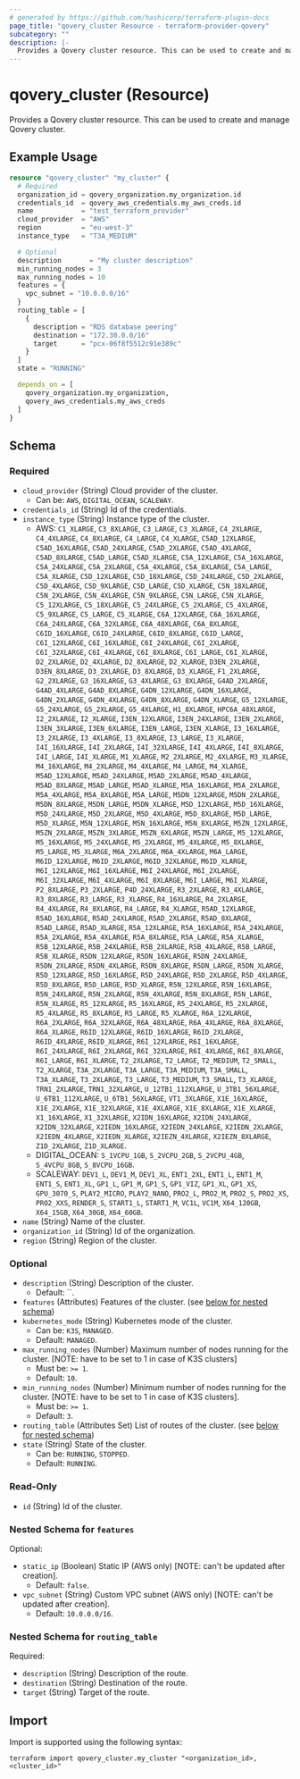 ```yaml
---
# generated by https://github.com/hashicorp/terraform-plugin-docs
page_title: "qovery_cluster Resource - terraform-provider-qovery"
subcategory: ""
description: |-
  Provides a Qovery cluster resource. This can be used to create and manage Qovery cluster.
---
```


# qovery_cluster (Resource)

Provides a Qovery cluster resource. This can be used to create and manage Qovery cluster.

## Example Usage

```terraform
resource "qovery_cluster" "my_cluster" {
  # Required
  organization_id = qovery_organization.my_organization.id
  credentials_id  = qovery_aws_credentials.my_aws_creds.id
  name            = "test_terraform_provider"
  cloud_provider  = "AWS"
  region          = "eu-west-3"
  instance_type   = "T3A_MEDIUM"

  # Optional
  description       = "My cluster description"
  min_running_nodes = 3
  max_running_nodes = 10
  features = {
    vpc_subnet = "10.0.0.0/16"
  }
  routing_table = [
    {
      description = "RDS database peering"
      destination = "172.30.0.0/16"
      target      = "pcx-06f8f5512c91e389c"
    }
  ]
  state = "RUNNING"

  depends_on = [
    qovery_organization.my_organization,
    qovery_aws_credentials.my_aws_creds
  ]
}
```

<!-- schema generated by tfplugindocs -->
## Schema

### Required

- `cloud_provider` (String) Cloud provider of the cluster.
	- Can be: `AWS`, `DIGITAL_OCEAN`, `SCALEWAY`.
- `credentials_id` (String) Id of the credentials.
- `instance_type` (String) Instance type of the cluster.
	- AWS: `C1_XLARGE`, `C3_8XLARGE`, `C3_LARGE`, `C3_XLARGE`, `C4_2XLARGE`, `C4_4XLARGE`, `C4_8XLARGE`, `C4_LARGE`, `C4_XLARGE`, `C5AD_12XLARGE`, `C5AD_16XLARGE`, `C5AD_24XLARGE`, `C5AD_2XLARGE`, `C5AD_4XLARGE`, `C5AD_8XLARGE`, `C5AD_LARGE`, `C5AD_XLARGE`, `C5A_12XLARGE`, `C5A_16XLARGE`, `C5A_24XLARGE`, `C5A_2XLARGE`, `C5A_4XLARGE`, `C5A_8XLARGE`, `C5A_LARGE`, `C5A_XLARGE`, `C5D_12XLARGE`, `C5D_18XLARGE`, `C5D_24XLARGE`, `C5D_2XLARGE`, `C5D_4XLARGE`, `C5D_9XLARGE`, `C5D_LARGE`, `C5D_XLARGE`, `C5N_18XLARGE`, `C5N_2XLARGE`, `C5N_4XLARGE`, `C5N_9XLARGE`, `C5N_LARGE`, `C5N_XLARGE`, `C5_12XLARGE`, `C5_18XLARGE`, `C5_24XLARGE`, `C5_2XLARGE`, `C5_4XLARGE`, `C5_9XLARGE`, `C5_LARGE`, `C5_XLARGE`, `C6A_12XLARGE`, `C6A_16XLARGE`, `C6A_24XLARGE`, `C6A_32XLARGE`, `C6A_48XLARGE`, `C6A_8XLARGE`, `C6ID_16XLARGE`, `C6ID_24XLARGE`, `C6ID_8XLARGE`, `C6ID_LARGE`, `C6I_12XLARGE`, `C6I_16XLARGE`, `C6I_24XLARGE`, `C6I_2XLARGE`, `C6I_32XLARGE`, `C6I_4XLARGE`, `C6I_8XLARGE`, `C6I_LARGE`, `C6I_XLARGE`, `D2_2XLARGE`, `D2_4XLARGE`, `D2_8XLARGE`, `D2_XLARGE`, `D3EN_2XLARGE`, `D3EN_8XLARGE`, `D3_2XLARGE`, `D3_8XLARGE`, `D3_XLARGE`, `F1_2XLARGE`, `G2_2XLARGE`, `G3_16XLARGE`, `G3_4XLARGE`, `G3_8XLARGE`, `G4AD_2XLARGE`, `G4AD_4XLARGE`, `G4AD_8XLARGE`, `G4DN_12XLARGE`, `G4DN_16XLARGE`, `G4DN_2XLARGE`, `G4DN_4XLARGE`, `G4DN_8XLARGE`, `G4DN_XLARGE`, `G5_12XLARGE`, `G5_24XLARGE`, `G5_2XLARGE`, `G5_4XLARGE`, `H1_8XLARGE`, `HPC6A_48XLARGE`, `I2_2XLARGE`, `I2_XLARGE`, `I3EN_12XLARGE`, `I3EN_24XLARGE`, `I3EN_2XLARGE`, `I3EN_3XLARGE`, `I3EN_6XLARGE`, `I3EN_LARGE`, `I3EN_XLARGE`, `I3_16XLARGE`, `I3_2XLARGE`, `I3_4XLARGE`, `I3_8XLARGE`, `I3_LARGE`, `I3_XLARGE`, `I4I_16XLARGE`, `I4I_2XLARGE`, `I4I_32XLARGE`, `I4I_4XLARGE`, `I4I_8XLARGE`, `I4I_LARGE`, `I4I_XLARGE`, `M1_XLARGE`, `M2_2XLARGE`, `M2_4XLARGE`, `M3_XLARGE`, `M4_16XLARGE`, `M4_2XLARGE`, `M4_4XLARGE`, `M4_LARGE`, `M4_XLARGE`, `M5AD_12XLARGE`, `M5AD_24XLARGE`, `M5AD_2XLARGE`, `M5AD_4XLARGE`, `M5AD_8XLARGE`, `M5AD_LARGE`, `M5AD_XLARGE`, `M5A_16XLARGE`, `M5A_2XLARGE`, `M5A_4XLARGE`, `M5A_8XLARGE`, `M5A_LARGE`, `M5DN_12XLARGE`, `M5DN_2XLARGE`, `M5DN_8XLARGE`, `M5DN_LARGE`, `M5DN_XLARGE`, `M5D_12XLARGE`, `M5D_16XLARGE`, `M5D_24XLARGE`, `M5D_2XLARGE`, `M5D_4XLARGE`, `M5D_8XLARGE`, `M5D_LARGE`, `M5D_XLARGE`, `M5N_12XLARGE`, `M5N_16XLARGE`, `M5N_8XLARGE`, `M5ZN_12XLARGE`, `M5ZN_2XLARGE`, `M5ZN_3XLARGE`, `M5ZN_6XLARGE`, `M5ZN_LARGE`, `M5_12XLARGE`, `M5_16XLARGE`, `M5_24XLARGE`, `M5_2XLARGE`, `M5_4XLARGE`, `M5_8XLARGE`, `M5_LARGE`, `M5_XLARGE`, `M6A_2XLARGE`, `M6A_4XLARGE`, `M6A_LARGE`, `M6ID_12XLARGE`, `M6ID_2XLARGE`, `M6ID_32XLARGE`, `M6ID_XLARGE`, `M6I_12XLARGE`, `M6I_16XLARGE`, `M6I_24XLARGE`, `M6I_2XLARGE`, `M6I_32XLARGE`, `M6I_4XLARGE`, `M6I_8XLARGE`, `M6I_LARGE`, `M6I_XLARGE`, `P2_8XLARGE`, `P3_2XLARGE`, `P4D_24XLARGE`, `R3_2XLARGE`, `R3_4XLARGE`, `R3_8XLARGE`, `R3_LARGE`, `R3_XLARGE`, `R4_16XLARGE`, `R4_2XLARGE`, `R4_4XLARGE`, `R4_8XLARGE`, `R4_LARGE`, `R4_XLARGE`, `R5AD_12XLARGE`, `R5AD_16XLARGE`, `R5AD_24XLARGE`, `R5AD_2XLARGE`, `R5AD_8XLARGE`, `R5AD_LARGE`, `R5AD_XLARGE`, `R5A_12XLARGE`, `R5A_16XLARGE`, `R5A_24XLARGE`, `R5A_2XLARGE`, `R5A_4XLARGE`, `R5A_8XLARGE`, `R5A_LARGE`, `R5A_XLARGE`, `R5B_12XLARGE`, `R5B_24XLARGE`, `R5B_2XLARGE`, `R5B_4XLARGE`, `R5B_LARGE`, `R5B_XLARGE`, `R5DN_12XLARGE`, `R5DN_16XLARGE`, `R5DN_24XLARGE`, `R5DN_2XLARGE`, `R5DN_4XLARGE`, `R5DN_8XLARGE`, `R5DN_LARGE`, `R5DN_XLARGE`, `R5D_12XLARGE`, `R5D_16XLARGE`, `R5D_24XLARGE`, `R5D_2XLARGE`, `R5D_4XLARGE`, `R5D_8XLARGE`, `R5D_LARGE`, `R5D_XLARGE`, `R5N_12XLARGE`, `R5N_16XLARGE`, `R5N_24XLARGE`, `R5N_2XLARGE`, `R5N_4XLARGE`, `R5N_8XLARGE`, `R5N_LARGE`, `R5N_XLARGE`, `R5_12XLARGE`, `R5_16XLARGE`, `R5_24XLARGE`, `R5_2XLARGE`, `R5_4XLARGE`, `R5_8XLARGE`, `R5_LARGE`, `R5_XLARGE`, `R6A_12XLARGE`, `R6A_2XLARGE`, `R6A_32XLARGE`, `R6A_48XLARGE`, `R6A_4XLARGE`, `R6A_8XLARGE`, `R6A_XLARGE`, `R6ID_12XLARGE`, `R6ID_16XLARGE`, `R6ID_2XLARGE`, `R6ID_4XLARGE`, `R6ID_XLARGE`, `R6I_12XLARGE`, `R6I_16XLARGE`, `R6I_24XLARGE`, `R6I_2XLARGE`, `R6I_32XLARGE`, `R6I_4XLARGE`, `R6I_8XLARGE`, `R6I_LARGE`, `R6I_XLARGE`, `T2_2XLARGE`, `T2_LARGE`, `T2_MEDIUM`, `T2_SMALL`, `T2_XLARGE`, `T3A_2XLARGE`, `T3A_LARGE`, `T3A_MEDIUM`, `T3A_SMALL`, `T3A_XLARGE`, `T3_2XLARGE`, `T3_LARGE`, `T3_MEDIUM`, `T3_SMALL`, `T3_XLARGE`, `TRN1_2XLARGE`, `TRN1_32XLARGE`, `U_12TB1_112XLARGE`, `U_3TB1_56XLARGE`, `U_6TB1_112XLARGE`, `U_6TB1_56XLARGE`, `VT1_3XLARGE`, `X1E_16XLARGE`, `X1E_2XLARGE`, `X1E_32XLARGE`, `X1E_4XLARGE`, `X1E_8XLARGE`, `X1E_XLARGE`, `X1_16XLARGE`, `X1_32XLARGE`, `X2IDN_16XLARGE`, `X2IDN_24XLARGE`, `X2IDN_32XLARGE`, `X2IEDN_16XLARGE`, `X2IEDN_24XLARGE`, `X2IEDN_2XLARGE`, `X2IEDN_4XLARGE`, `X2IEDN_XLARGE`, `X2IEZN_4XLARGE`, `X2IEZN_8XLARGE`, `Z1D_2XLARGE`, `Z1D_XLARGE`.
	- DIGITAL_OCEAN: `S_1VCPU_1GB`, `S_2VCPU_2GB`, `S_2VCPU_4GB`, `S_4VCPU_8GB`, `S_8VCPU_16GB`.
	- SCALEWAY: `DEV1_L`, `DEV1_M`, `DEV1_XL`, `ENT1_2XL`, `ENT1_L`, `ENT1_M`, `ENT1_S`, `ENT1_XL`, `GP1_L`, `GP1_M`, `GP1_S`, `GP1_VIZ`, `GP1_XL`, `GP1_XS`, `GPU_3070_S`, `PLAY2_MICRO`, `PLAY2_NANO`, `PRO2_L`, `PRO2_M`, `PRO2_S`, `PRO2_XS`, `PRO2_XXS`, `RENDER_S`, `START1_L`, `START1_M`, `VC1L`, `VC1M`, `X64_120GB`, `X64_15GB`, `X64_30GB`, `X64_60GB`.
- `name` (String) Name of the cluster.
- `organization_id` (String) Id of the organization.
- `region` (String) Region of the cluster.

### Optional

- `description` (String) Description of the cluster.
	- Default: ``.
- `features` (Attributes) Features of the cluster. (see [below for nested schema](#nestedatt--features))
- `kubernetes_mode` (String) Kubernetes mode of the cluster.
	- Can be: `K3S`, `MANAGED`.
	- Default: `MANAGED`.
- `max_running_nodes` (Number) Maximum number of nodes running for the cluster. [NOTE: have to be set to 1 in case of K3S clusters]
	- Must be: `>= 1`.
	- Default: `10`.
- `min_running_nodes` (Number) Minimum number of nodes running for the cluster. [NOTE: have to be set to 1 in case of K3S clusters].
	- Must be: `>= 1`.
	- Default: `3`.
- `routing_table` (Attributes Set) List of routes of the cluster. (see [below for nested schema](#nestedatt--routing_table))
- `state` (String) State of the cluster.
	- Can be: `RUNNING`, `STOPPED`.
	- Default: `RUNNING`.

### Read-Only

- `id` (String) Id of the cluster.

<a id="nestedatt--features"></a>
### Nested Schema for `features`

Optional:

- `static_ip` (Boolean) Static IP (AWS only) [NOTE: can't be updated after creation].
	- Default: `false`.
- `vpc_subnet` (String) Custom VPC subnet (AWS only) [NOTE: can't be updated after creation].
	- Default: `10.0.0.0/16`.


<a id="nestedatt--routing_table"></a>
### Nested Schema for `routing_table`

Required:

- `description` (String) Description of the route.
- `destination` (String) Destination of the route.
- `target` (String) Target of the route.

## Import

Import is supported using the following syntax:

```shell
terraform import qovery_cluster.my_cluster "<organization_id>,<cluster_id>"
```
